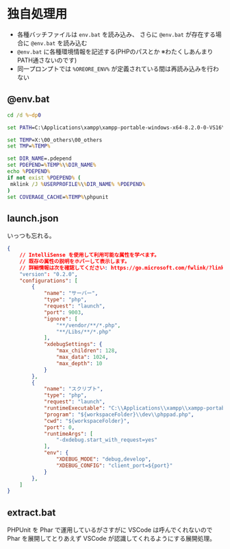 # 独自処理用

* 各種バッチファイルは `env.bat` を読み込み、 さらに `@env.bat` が存在する場合に `@env.bat` を読み込む
* `@env.bat` に各種環境情報を記述する(PHPのパスとか ※わたくしあんまりPATH通さないのです)
* 同一プロンプトでは `%OREORE_ENV%` が定義されている間は再読み込みを行わない

## @env.bat

```bat
cd /d %~dp0

set PATH=C:\Applications\xampp\xampp-portable-windows-x64-8.2.0-0-VS16\xampp\php;%PATH%

set TEMP=X:\00_others\00_others
set TMP=%TEMP%

set DIR_NAME=.pdepend
set PDEPEND=%TEMP%\%DIR_NAME%
echo %PDEPEND%
if not exist %PDEPEND% (
 mklink /J %USERPROFILE%\%DIR_NAME% %PDEPEND%
)
set COVERAGE_CACHE=%TEMP%\phpunit
```

## launch.json

いっつも忘れる。

```json
{
	// IntelliSense を使用して利用可能な属性を学べます。
	// 既存の属性の説明をホバーして表示します。
	// 詳細情報は次を確認してください: https://go.microsoft.com/fwlink/?linkid=830387
	"version": "0.2.0",
	"configurations": [
		{
			"name": "サーバー",
			"type": "php",
			"request": "launch",
			"port": 9003,
			"ignore": [
				"**/vendor/**/*.php",
				"**/Libs/**/*.php"
			],
			"xdebugSettings": {
				"max_children": 128,
				"max_data": 1024,
				"max_depth": 10
			}
		},
		{
			"name": "スクリプト",
			"type": "php",
			"request": "launch",
			"runtimeExecutable": "C:\\Applications\\xampp\\xampp-portable-windows-x64-8.2.0-0-VS16\\xampp\\php\\php.exe",
			"program": "${workspaceFolder}\\dev\\phppad.php",
			"cwd": "${workspaceFolder}",
			"port": 0,
			"runtimeArgs": [
				"-dxdebug.start_with_request=yes"
			],
			"env": {
				"XDEBUG_MODE": "debug,develop",
				"XDEBUG_CONFIG": "client_port=${port}"
			}
		},
	]
}

```

## extract.bat

PHPUnit を Phar で運用しているがさすがに VSCode は呼んでくれないので 
Phar を展開してとりあえず VSCode が認識してくれるようにする展開処理。

